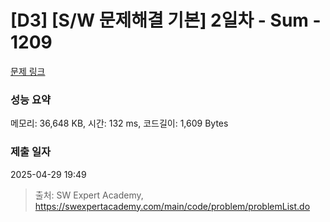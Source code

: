 # [D3] [S/W 문제해결 기본] 2일차 - Sum - 1209 

[문제 링크](https://swexpertacademy.com/main/code/problem/problemDetail.do?contestProbId=AV13_BWKACUCFAYh) 

### 성능 요약

메모리: 36,648 KB, 시간: 132 ms, 코드길이: 1,609 Bytes

### 제출 일자

2025-04-29 19:49



> 출처: SW Expert Academy, https://swexpertacademy.com/main/code/problem/problemList.do